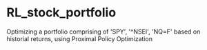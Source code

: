 # RL_stock_portfolio
Optimizing a portfolio comprising of 'SPY', '^NSEI', 'NQ=F' based on historial returns, using Proximal Policy Optimization
